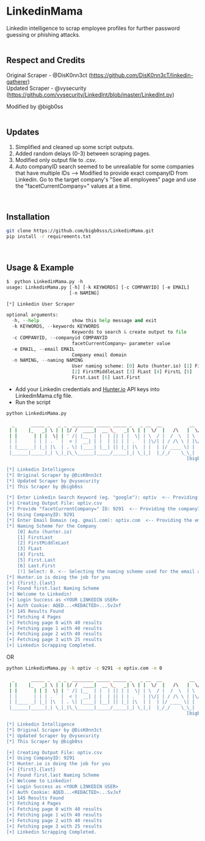 # LinkedinMama
Linkedin intelligence to scrap employee profiles for further password guessing or phishing attacks.<br/>
<br/>

## Respect and Credits
Original Scraper - @DisK0nn3ct (https://github.com/DisK0nn3cT/linkedin-gatherer)<br/>
Updated Scraper - @vysecurity (https://github.com/vysecurity/LinkedInt/blob/master/LinkedInt.py)<br/>

Modified by @bigb0ss<br/>
<br/>

## Updates
   1) Simplified and cleaned up some script outputs.<br/>
   2) Added random delays (0-3) between scraping pages.<br/>
   3) Modified only output file to .csv.<br/>
   4) Auto companyID search seemed to be unrealiable for some companies that have multiple IDs --> Modified to provide exact companyID from Linkedin. Go to the target company's "See all employees" page and use the "facetCurrentCompany=" values at a time.<br/>
<br/>

## Installation
```bash
git clone https://github.com/bigb0sss/LinkedinMama.git
pip install -r requirements.txt
```
<br/>

## Usage & Example
```python
$  python LinkedinMama.py -h
usage: LinkedinMama.py [-h] [-k KEYWORDS] [-c COMPANYID] [-e EMAIL]
                       [-n NAMING]

[*] Linkedin User Scraper

optional arguments:
  -h, --help            show this help message and exit
  -k KEYWORDS, --keywords KEYWORDS
                        Keywords to search & create output to file
  -c COMPANYID, --companyid COMPANYID
                        facetCurrentCompany= parameter value
  -e EMAIL, --email EMAIL
                        Company email domain
  -n NAMING, --naming NAMING
                        User naming scheme: [0] Auto (hunter.io) [1] FirstLast
                        [2] FirstMiddleLast [3] FLast [4] FirstL [5]
                        First.Last [6] Last.First
```

* Add your Linkedin credentials and [Hunter.io](https://hunter.io/) API keys into LinkedinMama.cfg file.
* Run the script
```bash
python LinkedinMama.py

  _      _____ _   _ _  ________ _____ _____ _   _ __  __          __  __           
 | |    |_   _| \ | | |/ /  ____|  __ \_   _| \ | |  \/  |   /\   |  \/  |   /\     
 | |      | | |  \| | ' /| |__  | |  | || | |  \| | \  / |  /  \  | \  / |  /  \    
 | |      | | | . ` |  < |  __| | |  | || | | . ` | |\/| | / /\ \ | |\/| | / /\ \   
 | |____ _| |_| |\  | . \| |____| |__| || |_| |\  | |  | |/ ____ \| |  | |/ ____ \  
 |______|_____|_| \_|_|\_\______|_____/_____|_| \_|_|  |_/_/    \_\_|  |_/_/    \_\
                                                                  [bigb0ss]         

[*] Linkedin Intelligence
[*] Original Scraper by @DisK0nn3ct
[*] Updated Scraper by @vysecurity
[*] This Scraper by @bigb0ss

[*] Enter Linkedin Search Keyword (eg. "google"): optiv  <-- Providing the keyword to search
[+] Creating Output File: optiv.csv
[*] Provide "facetCurrentCompany=" ID: 9291  <-- Providing the companyID   
[+] Using CompanyID: 9291
[*] Enter Email Domain (eg. gmail.com): optiv.com  <-- Providing the email domain
[*] Naming Scheme for the Company 
    [0] Auto (hunter.io) 
    [1] FirstLast 
    [2] FirstMiddleLast 
    [3] FLast 
    [4] FirstL 
    [5] First.Last 
    [6] Last.First 
    [!] Select: 0. <-- Selecting the naming scheme used for the email addresses
[*] Hunter.io is doing the job for you
[+] {first}.{last}
[+] Found first.last Naming Scheme
[+] Welcome to Linkedin!
[+] Login Success as <YOUR LINKEDIN USER>
[+] Auth Cookie: AQED...<REDACTED>...SvJxf
[+] 145 Results Found
[*] Fetching 4 Pages
[+] Fetching page 0 with 40 results
[+] Fetching page 1 with 40 results
[+] Fetching page 2 with 40 results
[+] Fetching page 3 with 25 results
[+] Linkedin Scrapping Completed.
```

OR<br/>


```bash
python LinkedinMama.py -k optiv -c 9291 -e optiv.com -n 0

  _      _____ _   _ _  ________ _____ _____ _   _ __  __          __  __           
 | |    |_   _| \ | | |/ /  ____|  __ \_   _| \ | |  \/  |   /\   |  \/  |   /\     
 | |      | | |  \| | ' /| |__  | |  | || | |  \| | \  / |  /  \  | \  / |  /  \    
 | |      | | | . ` |  < |  __| | |  | || | | . ` | |\/| | / /\ \ | |\/| | / /\ \   
 | |____ _| |_| |\  | . \| |____| |__| || |_| |\  | |  | |/ ____ \| |  | |/ ____ \  
 |______|_____|_| \_|_|\_\______|_____/_____|_| \_|_|  |_/_/    \_\_|  |_/_/    \_\
                                                                  [bigb0ss]         

[*] Linkedin Intelligence
[*] Original Scraper by @DisK0nn3ct
[*] Updated Scraper by @vysecurity
[*] This Scraper by @bigb0ss

[+] Creating Output File: optiv.csv
[+] Using CompanyID: 9291
[*] Hunter.io is doing the job for you
[+] {first}.{last}
[+] Found first.last Naming Scheme
[+] Welcome to Linkedin!
[+] Login Success as <YOUR LINKEDIN USER>
[+] Auth Cookie: AQED...<REDACTED>...SvJxf
[+] 145 Results Found
[*] Fetching 4 Pages
[+] Fetching page 0 with 40 results
[+] Fetching page 1 with 40 results
[+] Fetching page 2 with 40 results
[+] Fetching page 3 with 25 results
[+] Linkedin Scrapping Completed.
```

